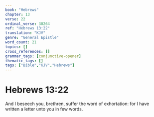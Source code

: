 ```yaml
---
book: "Hebrews"
chapter: 13
verse: 22
ordinal_verse: 30264
ref: "Hebrews 13:22"
translation: "KJV"
genre: "General Epistle"
word_count: 21
topics: []
cross_references: []
grammar_tags: [conjunctive-opener]
thematic_tags: []
tags: ["Bible","KJV","Hebrews"]
---
```


# Hebrews 13:22

And I beseech you, brethren, suffer the word of exhortation: for I have written a letter unto you in few words.
